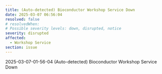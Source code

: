 ```yaml
---
title: (Auto-detected) Bioconductor Workshop Service Down
date: 2025-03-07 06:56:04
resolved: false
# resolvedWhen: 
# Possible severity levels: down, disrupted, notice
severity: disrupted
affected:
  - Workshop Service
section: issue
---
```


2025-03-07-01-56-04 (Auto-detected) Bioconductor Workshop Service Down

